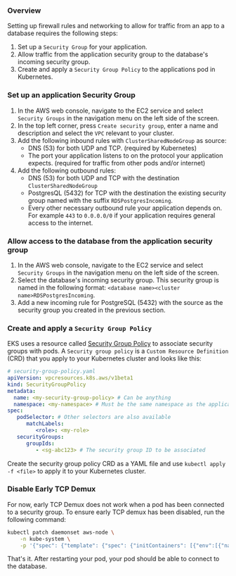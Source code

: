 ### Overview

Setting up firewall rules and networking to allow for traffic from an app to a database requires the following steps:

1. Set up a `Security Group` for your application.
2. Allow traffic from the application security group to the database's incoming security group.
3. Create and apply a `Security Group Policy` to the applications pod in Kubernetes.

### Set up an application Security Group

1. In the AWS web console, navigate to the EC2 service and select `Security Groups` in the navigation menu on the left
   side of the screen.
2. In the top left corner, press `Create security group`, enter a name and description and select the `VPC` relevant to
   your cluster.
3. Add the following inbound rules with `ClusterSharedNodeGroup` as source:
    * DNS (53) for both UDP and TCP. (required by Kubernetes)
    * The port your application listens to on the protocol your application expects. (required for traffic from other
      pods and/or internet)
4. Add the following outbound rules:
    * DNS (53) for both UDP and TCP with the destination `ClusterSharedNodeGroup`
    * PostgresQL (5432) for TCP with the destination the existing security group named with the suffix
      `RDSPostgresIncoming`.
    * Every other necessary outbound rule your application depends on. For example `443` to `0.0.0.0/0` if your
      application requires general access to the internet.

### Allow access to the database from the application security group

1. In the AWS web console, navigate to the EC2 service and select `Security Groups` in the navigation menu on the left
   side of the screen.
2. Select the database's incoming security group. This security group is named in the following format:
   `<database name><cluster name>RDSPostgresIncoming`.
3. Add a new incoming rule for PostgreSQL (5432) with the source as the security group you created in the previous
   section.

### Create and apply a `Security Group Policy`

EKS uses a resource
called [Security Group Policy](https://docs.aws.amazon.com/eks/latest/userguide/security-groups-for-pods.html)
to associate security groups with pods. A `Security group policy` is a `Custom Resource Definition` (CRD) that you apply
to your Kubernetes cluster and looks like this:

```yaml
# security-group-policy.yaml
apiVersion: vpcresources.k8s.aws/v1beta1
kind: SecurityGroupPolicy
metadata:
  name: <my-security-group-policy> # Can be anything
  namespace: <my-namespace> # Must be the same namespace as the application
spec:
   podSelector: # Other selectors are also available
      matchLabels:
         <role>: <my-role>
   securityGroups:
      groupIds:
         - <sg-abc123> # The security group ID to be associated
```

Create the security group policy CRD as a YAML file and use `kubectl apply -f <file>` to apply it to your Kubernetes
cluster.

### Disable Early TCP Demux

For now, early TCP Demux does not work when a pod has been connected to a security group. To ensure early TCP demux has
been disabled, run the following command:

```bash
kubectl patch daemonset aws-node \
    -n kube-system \
    -p '{"spec": {"template": {"spec": {"initContainers": [{"env":[{"name":"DISABLE_TCP_EARLY_DEMUX","value":"true"}],"name":"aws-vpc-cni-init"}]}}}}'
```

That's it. After restarting your pod, your pod should be able to connect to the database.
